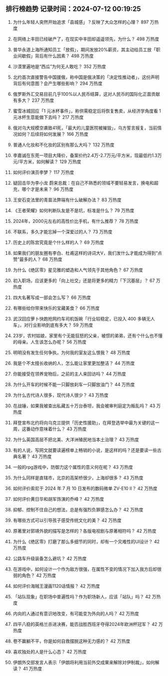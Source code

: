 
## 排行榜趋势 记录时间：2024-07-12 00:19:25
  
  1. 为什么年轻人突然开始追求「县城感」？反映了大众怎样的心理？ 897 万热度
    
  2. 在网络上丰田已经破产了，在现实中丰田却遥遥领先，为什么？ 498 万热度
    
  3. 普华永道上海所通知员工「放假」，期间发放20%薪资，其主动给员工放「职业间歇假」背后有什么因素？ 498 万热度
    
  4. 沙漠里遍地是“西瓜”为何无人敢吃？ 352 万热度
    
  5. 北约首次直接警告中国援俄，称中国是俄决策的「决定性推动者」，这份声明背后有何意图？会产生哪些影响？ 294 万热度
    
  6. 俄罗斯外汇交易目前几乎100%以人民币结算，这对人民币的国际化正面贡献有多大？ 237 万热度
    
  7. 蜜雪冰城回应「1 元冰杯事件」，称供需稳定后将恢复售卖，从经济学角度看 1 元冰杯生意能做下去吗？ 217 万热度
    
  8. 俄对乌大规模空袭致41死，「最大的儿童医院被摧毁」，乌方誓言报复，当前情况如何？后续将如何发展？ 166 万热度
    
  9. 普通人化妆和不化妆的区别有那么大吗？ 132 万热度
    
  10. 李嘉诚在东莞一项目大降价，备案价约2.4万-2.7万元/平方米，现最低约1.3万元/平方米，如何解读？ 129 万热度
    
  11. 如何评价演员李梦？ 117 万热度
    
  12. 疑回击华为李小龙 蔚来总裁：在自己不熟悉的领域不要轻易发言，换电和超充，哪个才是未来？ 96 万热度
    
  13. 王安石变法里的青苗法弊端有什么破解办法？ 83 万热度
    
  14. 《王者荣耀》如何判断队友是不是坑，标准是什么？ 79 万热度
    
  15. 2024年，2000元左右的高性价比手机，有什么推荐？ 78 万热度
    
  16. 不联系，多久才能忘掉一个深爱过的人？ 73 万热度
    
  17. 历史上的陈宫究竟是个什么样的人？ 69 万热度
    
  18. 如果我们的朋友圈有李白、杜甫这样的诗词大V，我们发什么才能成为得到“点赞”最多的人？ 68 万热度
    
  19. 为什么《绝区零》星见雅的塑造和人气领先于其他角色？ 67 万热度
    
  20. 初入职场，应该更多的「向上社交」还是将更多的精力「下沉基层」？ 67 万热度
    
  21. 四大名著写成一部会怎么写？ 66 万热度
    
  22. 有哪些给你带来快乐的宝藏美食？ 66 万热度
    
  23. 武汉回应萝卜快跑抢网约车司机饭碗「行业较稳定，已投入 400 多辆无人车」，对行业影响到底有多大？ 59 万热度
    
  24. 23岁，农村姑娘，家里有个无能狂怒的父亲，被惯的弟弟，还有个什么也不懂的母亲。人生该怎么办呢？ 56 万热度
    
  25. 明明没有发生任何争执，为何我的室友这么恨我？ 48 万热度
    
  26. 我是个不太擅长收纳的人，怎么能让家里更加整洁？ 44 万热度
    
  27. 你能接受在领养宠物后，之前的主人来回访吗？ 44 万热度
    
  28. 为什么开车的时候不能一只脚放刹车一只脚放油门？ 44 万热度
    
  29. 为什么古代诗人很多，现代诗人很少？ 43 万热度
    
  30. 在战锤，如果我被查出私藏五十万台泰坦，我会被审判庭定为叛乱吗？ 43 万热度
    
  31. 拜登宣布北约将向乌克兰提供「历史性援助」，在拜登选举中最为关键的这一周，这番动作意味着什么？ 43 万热度
    
  32. 为什么英国高层不把北美、大洋洲殖民地当本土治理？ 43 万热度
    
  33. 有的人说，写网文就要读遍榜单上畅销的小说，是这样的吗？还是要读一些古典名著？ 43 万热度
    
  34. 一般的rpg游戏中，防御力这个属性的意义何在呢？ 43 万热度
    
  35. 为什么同样是直辖市，北京的高架桥很少，上海却很多？ 43 万热度
    
  36. 如何评价索尼于 2024 年 7 月 10 日发布的数码微单 ZV-E10 II？ 42 万热度
    
  37. 如何评价黄日华和胡军饰演的乔峰？ 42 万热度
    
  38. 抑郁、控制不住自己的想法，总是有强烈负罪感怎么办？ 42 万热度
    
  39. 有哪些方式可以引导孩子感受传统文化的美？ 42 万热度
    
  40. 原著里对郭靖外貌的描写是怎样的？各版电视剧与原著相符吗？ 42 万热度
    
  41. 为什么《绝区零》打磨了那么多细节的同时，却有一个灾难性的UI设计？ 42 万热度
    
  42. 公路车升级装备怎么避坑？ 42 万热度
    
  43. 在游戏中，如何设计一个作为敌方很强，在属性不变的情况下加入我方后却很弱的角色？ 42 万热度
    
  44. 如何评价海贼王漫画1120话情报？ 42 万热度
    
  45. 「站队现象」在职场中普遍性吗？作为职场新人，应该「站队」吗？ 42 万热度
    
  46. 内向的人通过有意识地改变，有可能变为外向的人吗？ 42 万热度
    
  47. 四平八稳的英格兰杀进决赛，能否战胜西班牙夺得2024年欧洲杯冠军？ 42 万热度
    
  48. 卷不赢躺不平，你是如何自救摆脱这种无力感的？ 42 万热度
    
  49. 喜欢独处的人是什么心态？ 42 万热度
    
  50. 伊朗外交部发言人表示「伊朗将利用当前外交成果来解除对伊制裁」，如何解读？ 41 万热度
    